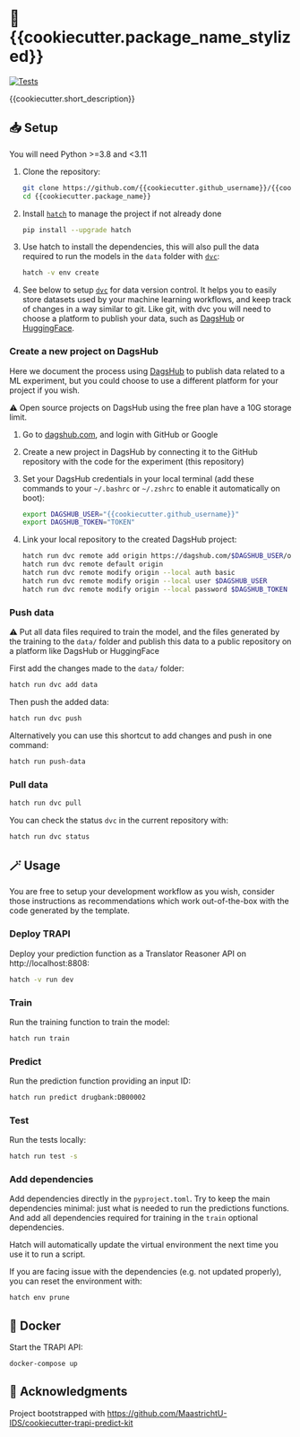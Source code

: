 # 🔮 {{cookiecutter.package_name_stylized}}

[![Tests](https://github.com/{{cookiecutter.github_username}}/{{cookiecutter.package_name}}/actions/workflows/test.yml/badge.svg)](https://github.com/{{cookiecutter.github_username}}/{{cookiecutter.package_name}}/actions/workflows/test.yml)

{{cookiecutter.short_description}}

## 📥️ Setup

You will need Python >=3.8 and <3.11

1. Clone the repository:

   ```bash
   git clone https://github.com/{{cookiecutter.github_username}}/{{cookiecutter.package_name}}
   cd {{cookiecutter.package_name}}
   ```

2. Install [`hatch`](https://hatch.pypa.io) to manage the project if not already done

   ```bash
   pip install --upgrade hatch
   ```

3. Use hatch to install the dependencies, this will also pull the data required to run the models in the `data` folder with [`dvc`](https://dvc.org/):

   ```bash
   hatch -v env create
   ```

4. See below to setup [`dvc`](https://dvc.org) for data version control. It helps you to easily store datasets used by your machine learning workflows, and keep track of changes in a way similar to git. Like git, with dvc you will need to choose a platform to publish your data, such as [DagsHub](https://dagshub.com/docs/integration_guide/dvc/) or [HuggingFace](https://dvc.org/doc/dvclive/api-reference/ml-frameworks/huggingface).

### Create a new project on DagsHub

Here we document the process using [DagsHub](https://dagshub.com/docs/integration_guide/dvc/) to publish data related to a ML experiment, but you could choose to use a different platform for your project if you wish.

⚠️ Open source projects on DagsHub using the free plan have a 10G storage limit.

1. Go to [dagshub.com](https://dagshub.com/user/login), and login with GitHub or Google

2. Create a new project in DagsHub by connecting it to the GitHub repository with the code for the experiment (this repository)

3. Set your DagsHub credentials in your local terminal (add these commands to your `~/.bashrc` or `~/.zshrc` to enable it automatically on boot):

   ```bash
   export DAGSHUB_USER="{{cookiecutter.github_username}}"
   export DAGSHUB_TOKEN="TOKEN"
   ```

4. Link your local repository to the created DagsHub project:

   ```bash
   hatch run dvc remote add origin https://dagshub.com/$DAGSHUB_USER/openpredict-model.dvc
   hatch run dvc remote default origin
   hatch run dvc remote modify origin --local auth basic
   hatch run dvc remote modify origin --local user $DAGSHUB_USER
   hatch run dvc remote modify origin --local password $DAGSHUB_TOKEN
   ```

### Push data

⚠️ Put all data files required to train the model, and the files generated by the training to the `data/` folder and publish this data to a public repository on a platform like DagsHub or HuggingFace

First add the changes made to the `data/` folder:

```bash
hatch run dvc add data
```

Then push the added data:

```bash
hatch run dvc push
```

Alternatively you can use this shortcut to add changes and push in one command:

```bash
hatch run push-data
```

### Pull data

```bash
hatch run dvc pull
```

You can check the status `dvc` in the current repository with:

```bash
hatch run dvc status
```

## 🪄 Usage

You are free to setup your development workflow as you wish, consider those instructions as recommendations which work out-of-the-box with the code generated by the template.

### Deploy TRAPI

Deploy  your prediction function as a Translator Reasoner API on http://localhost:8808:

```bash
hatch -v run dev
```

### Train

Run the training function to train the model:

```bash
hatch run train
```

### Predict

Run the prediction function providing an input ID:

```bash
hatch run predict drugbank:DB00002
```

### Test

Run the tests locally:

```bash
hatch run test -s
```

### Add dependencies

Add dependencies directly in the `pyproject.toml`. Try to keep the main dependencies minimal: just what is needed to run the predictions functions. And add all dependencies required for training in the `train` optional dependencies.

Hatch will automatically update the virtual environment the next time you use it to run a script.

If you are facing issue with the dependencies (e.g. not updated properly), you can reset the environment with:

```bash
hatch env prune
```

## 🐳 Docker

Start the TRAPI API:

```bash
docker-compose up
```

## 🙏 Acknowledgments

Project bootstrapped with https://github.com/MaastrichtU-IDS/cookiecutter-trapi-predict-kit
